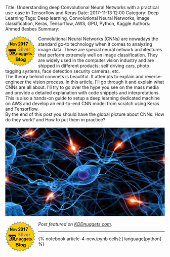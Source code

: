 Title: Understanding deep Convolutional Neural Networks with a practical use-case in Tensorflow and Keras
Date: 2017-11-13 12:00
Category: Deep Learning
Tags: Deep learning, Convolutional Neural Networks, image classification, Keras, Tensorflow, AWS, GPU, Python, Kaggle
Authors: Ahmed Besbes
Summary:<div><a href="https://www.kdnuggets.com/2017/11/understanding-deep-convolutional-neural-networks-tensorflow-keras.html"><img title="Posted on KDnuggets, 2nd most shared article" style="margin-right:10px;" src="./images/badge.png" align="left"></img></a></div>Convolutional Neural Networks (CNNs) are nowadays the standard go-to technology when it comes to analyzing image data. These are special neural network architectures that perform extremely well on image classification. They are widely used in the computer vision industry and are shipped in different products: self driving cars, photo tagging systems, face detection security cameras, etc. <br> The theory behind convnets is beautiful. It attempts to explain and reverse-engineer the vision process. In this article, I'll go through it and explain what CNNs are all about. I'll try to go over the hype you see on the mass media and provide a detailed explanation with code snippets and interpretations.<br>This is also a hands-on guide to setup a deep learning dedicated machine on AWS and develop an end-to-end CNN model from scratch using Keras and Tensorflow.<br>By the end of this post you should have the global picture about CNNs: How do they work? and How to put them in practice? <br><br> <a href="https://ahmedbesbes.com/understanding-deep-convolutional-neural-networks-with-a-practical-use-case-in-tensorflow-and-keras.html"><img src="./images/nn.jpeg"></img></a>


<div><a href="https://www.kdnuggets.com/2017/11/understanding-deep-convolutional-neural-networks-tensorflow-keras.html"><img title="Posted on KDnuggets, 2nd most shared article" style="margin-right:10px;" src="./images/badge.png" align="left"></img></a></div>

*Post featured on <a href="https://www.kdnuggets.com/2017/11/understanding-deep-convolutional-neural-networks-tensorflow-keras.html">KDDnuggets.com</a>.*

<hr>

{% notebook article-4-new.ipynb cells[:] language[python] %}
